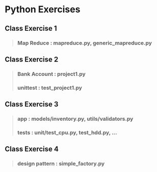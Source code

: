 # Python Exercises

## Class Exercise 1
> ### Map Reduce : mapreduce.py, generic_mapreduce.py

## Class Exercise 2
> ### Bank Account : project1.py
> ### unittest : test_project1.py

## Class Exercise 3
> ### app : models/inventory.py, utils/validators.py
> ### tests : unit/test_cpu.py, test_hdd.py, ...

## Class Exercise 4
> ### design pattern : simple_factory.py
